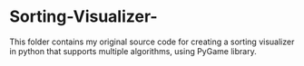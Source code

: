 # Sorting-Visualizer-
This folder contains my original source code for creating a sorting visualizer in python that supports multiple algorithms, using PyGame library.
